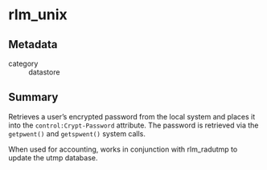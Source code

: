 # rlm_unix
## Metadata
<dl>
  <dt>category</dt><dd>datastore</dd>
</dl>

## Summary
Retrieves a user’s encrypted password from the local system and places it into the ``control:Crypt-Password`` attribute.
The password is retrieved via the ``getpwent()`` and ``getspwent()`` system calls.

When used for accounting, works in conjunction with rlm_radutmp to update the utmp database.
